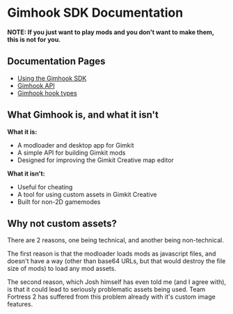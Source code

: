 # Gimhook SDK Documentation

**NOTE: If you just want to play mods and you don't want to make them, this is not for you.**

## Documentation Pages

- [Using the Gimhook SDK](usage.md)
- [Gimhook API](api.md)
- [Gimhook hook types](hooks.md)

## What Gimhook is, and what it isn't

**What it is:**

- A modloader and desktop app for Gimkit
- A simple API for building Gimkit mods
- Designed for improving the Gimkit Creative map editor

**What it isn't:**

- Useful for cheating
- A tool for using custom assets in Gimkit Creative
- Built for non-2D gamemodes

## Why not custom assets?

There are 2 reasons, one being technical, and another being non-technical.

The first reason is that the modloader loads mods as javascript files, and doesn't have a way (other than base64 URLs, but that would destroy the file size of mods) to load any mod assets.

The second reason, which Josh himself has even told me (and I agree with), is that it could lead to seriously problematic assets being used. Team Fortress 2 has suffered from this problem already with it's custom image features.
